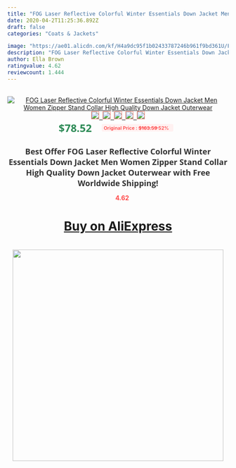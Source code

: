 ```yaml
---
title: "FOG Laser Reflective Colorful Winter Essentials Down Jacket Men Women Zipper Stand Collar High Quality Down Jacket Outerwear"
date: 2020-04-2T11:25:36.892Z
draft: false
categories: "Coats & Jackets"

image: "https://ae01.alicdn.com/kf/H4a9dc95f1b02433787246b961f9bd361U/FOG-Laser-Reflective-Colorful-Winter-Essentials-Down-Jacket-Men-Women-Zipper-Stand-Collar-High-Quality-Down.jpg"
description: "FOG Laser Reflective Colorful Winter Essentials Down Jacket Men Women Zipper Stand Collar High Quality Down Jacket Outerwear"
author: Ella Brown
ratingvalue: 4.62
reviewcount: 1.444
---
```

<br>
<div style="text-align: center;">
<a href="https://s.click.aliexpress.com/e/_AmKOtn" target="_blank" rel="nofollow noopener noreferrer"><img alt="FOG Laser Reflective Colorful Winter Essentials Down Jacket Men Women Zipper Stand Collar High Quality Down Jacket Outerwear" class="magnifier-image" src="https://ae01.alicdn.com/kf/H4a9dc95f1b02433787246b961f9bd361U/FOG-Laser-Reflective-Colorful-Winter-Essentials-Down-Jacket-Men-Women-Zipper-Stand-Collar-High-Quality-Down.jpg_640x640.jpg">
<br>
<img style="border:1px solid salmon" src="https://ae01.alicdn.com/kf/H4a9dc95f1b02433787246b961f9bd361U/FOG-Laser-Reflective-Colorful-Winter-Essentials-Down-Jacket-Men-Women-Zipper-Stand-Collar-High-Quality-Down.jpg_120x120.jpg">&nbsp;&nbsp;<img style="border:1px solid salmon" src="https://ae01.alicdn.com/kf/Hf8403fab5e6f497a93cfd56f6da34c50O/FOG-Laser-Reflective-Colorful-Winter-Essentials-Down-Jacket-Men-Women-Zipper-Stand-Collar-High-Quality-Down.jpg_120x120.jpg">&nbsp;&nbsp;<img style="border:1px solid salmon" src="https://ae01.alicdn.com/kf/Haef3ab286dbc4d6c8044daaa27ade431K/FOG-Laser-Reflective-Colorful-Winter-Essentials-Down-Jacket-Men-Women-Zipper-Stand-Collar-High-Quality-Down.jpg_120x120.jpg">&nbsp;&nbsp;<img style="border:1px solid salmon" src="https://ae01.alicdn.com/kf/H8046cb5ef525435781b751c4b28b76aft/FOG-Laser-Reflective-Colorful-Winter-Essentials-Down-Jacket-Men-Women-Zipper-Stand-Collar-High-Quality-Down.jpg_120x120.jpg">&nbsp;&nbsp;<img style="border:1px solid salmon" src="https://ae01.alicdn.com/kf/H9964bfcb16334c29bdc9e5578920856cU/FOG-Laser-Reflective-Colorful-Winter-Essentials-Down-Jacket-Men-Women-Zipper-Stand-Collar-High-Quality-Down.jpg_120x120.jpg"></a></div><br0>
<div style="text-align: center;"><span style="background-color: white; border: 0px; box-sizing: border-box; color: seagreen; display: inline-block; font-family: &quot;open sans&quot; , &quot;arial&quot; , &quot;helvetica&quot; , sans-serif , &quot;heiti&quot;; font-size: 24px; font-stretch: inherit; font-weight: 700; line-height: inherit; margin: 0px 10px 0px 0px; padding: 0px; vertical-align: middle;">$78.52 </span>
<span style="background: rgb(255 , 241 , 241); border-radius: 3px; border: 0px; box-sizing: border-box; color: #ff4747; display: inline-block; font-family: inherit; font-size: 12px; font-stretch: inherit; font-style: inherit; font-variant: inherit; font-weight: 600; line-height: inherit; margin: 0px; padding: 2px 5px; transform: scale(0.9); vertical-align: middle;">Original Price : <b style="text-decoration: line-through;">$163.59 </b> 52%&nbsp;&nbsp;</span></div>
<h1 style="color: #333333; display: inline-block; font-family: &quot;open sans&quot; , &quot;arial&quot; , &quot;helvetica&quot; , sans-serif , &quot;heiti&quot;; font-size: 18px; font-stretch: inherit; font-weight: 700; text-align: center;">Best Offer FOG Laser Reflective Colorful Winter Essentials Down Jacket Men Women Zipper Stand Collar High Quality Down Jacket Outerwear with Free Worldwide Shipping!</h1>
<div style="color: #ff4747; text-align: center;">
<img src="https://4.bp.blogspot.com/-M0ZcTcb-5uY/XleCXlxnR4I/AAAAAAAAAEc/OrjgMkXV1oMQFaCRZj5HQwOCBcu3w1FegCPcBGAYYCw/s1600/star.png" style="height: 15px;">&nbsp;<b>4.62</b></div>
<div class="button_cont" align="center"><a class="buynow_a" href="https://s.click.aliexpress.com/e/_AmKOtn" target="_blank" rel="nofollow noopener noreferrer"><H1>Buy on AliExpress</H1></a></div><br>
<div class="separator" style="clear: both; text-align: center;">
<img src="https://lh3.googleusercontent.com/-pTy5HemUv9M/XlePHvY0dAI/AAAAAAAAAE4/0nX5iRUoIWY8eMW9Dpxeirr157OZliDIgCLcBGAsYHQ/s1600/badge.gif" width="480">
</div>
